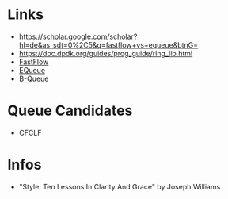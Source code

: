 # Links
- https://scholar.google.com/scholar?hl=de&as_sdt=0%2C5&q=fastflow+vs+equeue&btnG=
- https://doc.dpdk.org/guides/prog_guide/ring_lib.html
- [FastFlow](https://link.springer.com/chapter/10.1007/978-3-642-23397-5_17)
- [EQueue](https://doi.org/10.1109/ACCESS.2020.2997071)
- [B-Queue](https://doi.org/10.1007/s10766-012-0213-x)

# Queue Candidates
- CFCLF

# Infos
- "Style: Ten Lessons In Clarity And Grace" by Joseph Williams

